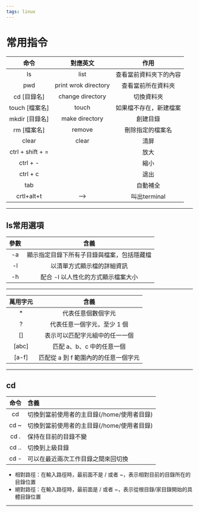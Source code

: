 ```yaml
---
tags: linux
---
```

# 常用指令

| 命令 | 對應英文 | 作用 | 
| :--------: |:--------:| :--------: |
|ls     | list    | 查看當前資料夾下的內容    |
|pwd|print wrok directory|查看當前所在資料夾|
|cd [目錄名]|change directory|切換資料夾|
|touch [檔案名]|touch|如果檔不存在，新建檔案|
|mkdir [目錄名]|make directory|創建目錄|
|rm [檔案名]|remove|刪除指定的檔案名|
|clear|clear|清屏|
|ctrl + shift + =||放大
|ctrl + -||縮小|
|ctrl + c||退出|
|tab||自動補全|
crtl+alt+t |--> |叫出terminal

---
## ls常用選項


| 參數 | 含義 |
| :--------: |:--------: |
| -a     | 顯示指定目錄下所有子目錄與檔案，包括隱藏檔    | 
|-l |以清單方式顯示檔的詳細資訊
|-h|配合 -l 以人性化的方式顯示檔案大小|

---
| 萬用字元 | 含義 | 
| :--------: |:--------: |
|*	|代表任意個數個字元    |
| ?|代表任意一個字元，至少 1 個|
|[]|	表示可以匹配字元組中的任一一個
|[abc]|	匹配 a、b、c 中的任意一個
|[a-f]|	匹配從 a 到 f 範圍內的的任意一個字元

---

## cd

| 命令 | 含義 | 
| :--------: | :-------- |
|cd|	切換到當前使用者的主目錄(/home/使用者目錄) |
|cd ~	|切換到當前使用者的主目錄(/home/使用者目錄)|
|cd .|	保持在目前的目錄不變|
|cd $..$	|切換到上級目錄|
|cd -	|可以在最近兩次工作目錄之間來回切換

- 相對路徑：在輸入路徑時，最前面不是 / 或者 ~，表示相對目前的目錄所在的目錄位置
- 絕對路徑：在輸入路徑時，最前面是 / 或者 ~，表示從根目錄/家目錄開始的具體目錄位置

---